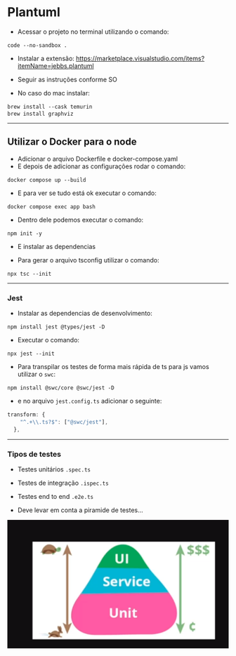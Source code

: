 # Plantuml

- Acessar o projeto no terminal utilizando o comando:

```shell
code --no-sandbox .
```

- Instalar a extensão: https://marketplace.visualstudio.com/items?itemName=jebbs.plantuml

- Seguir as instruções conforme SO
- No caso do mac instalar:

```shell
brew install --cask temurin
brew install graphviz
```

----

## Utilizar o Docker para o node

- Adicionar o arquivo Dockerfile e docker-compose.yaml
- E depois de adicionar as configurações rodar o comando:

```shell
docker compose up --build
```

- E para ver se tudo está ok executar o comando:

```shell
docker compose exec app bash
```

- Dentro dele podemos executar o comando:

```shell
npm init -y
```

- E instalar as dependencias

- Para gerar o arquivo tsconfig utilizar o comando:

```shell
npx tsc --init
```

---

### Jest

- Instalar as dependencias de desenvolvimento:

```shell
npm install jest @types/jest -D
```

- Executar o comando:

```shell
npx jest --init
```
- Para transpilar os testes de  forma mais rápida de ts para js vamos utilizar o `swc`:

```shell
npm install @swc/core @swc/jest -D
```

- e no arquivo `jest.config.ts` adicionar o seguinte:

```ts
transform: {
    "^.+\\.ts?$": ["@swc/jest"],
  },
```

---

### Tipos de testes

- Testes unitários `.spec.ts`
- Testes de integração `.ispec.ts`
- Testes end to end `.e2e.ts`

- Deve levar em conta a piramide de testes...

![Piramide de testes](./readme/assets/piramide_de_testes.png)